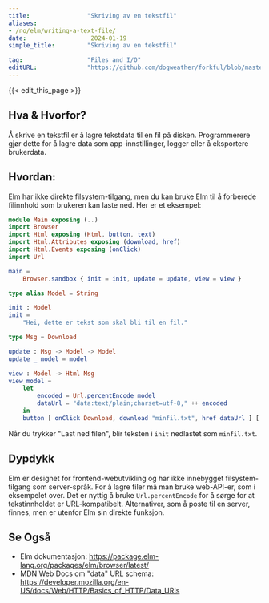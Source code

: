 ```yaml
---
title:                "Skriving av en tekstfil"
aliases:
- /no/elm/writing-a-text-file/
date:                  2024-01-19
simple_title:         "Skriving av en tekstfil"

tag:                  "Files and I/O"
editURL:              "https://github.com/dogweather/forkful/blob/master/content/no/elm/writing-a-text-file.md"
---
```


{{< edit_this_page >}}

## Hva & Hvorfor?
Å skrive en tekstfil er å lagre tekstdata til en fil på disken. Programmerere gjør dette for å lagre data som app-innstillinger, logger eller å eksportere brukerdata.

## Hvordan:
Elm har ikke direkte filsystem-tilgang, men du kan bruke Elm til å forberede filinnhold som brukeren kan laste ned. Her er et eksempel:

```Elm
module Main exposing (..)
import Browser
import Html exposing (Html, button, text)
import Html.Attributes exposing (download, href)
import Html.Events exposing (onClick)
import Url

main =
    Browser.sandbox { init = init, update = update, view = view }

type alias Model = String

init : Model
init =
    "Hei, dette er tekst som skal bli til en fil."

type Msg = Download

update : Msg -> Model -> Model
update _ model = model

view : Model -> Html Msg
view model =
    let
        encoded = Url.percentEncode model
        dataUrl = "data:text/plain;charset=utf-8," ++ encoded
    in
    button [ onClick Download, download "minfil.txt", href dataUrl ] [ text "Last ned filen" ]
```

Når du trykker "Last ned filen", blir teksten i `init` nedlastet som `minfil.txt`.

## Dypdykk
Elm er designet for frontend-webutvikling og har ikke innebygget filsystem-tilgang som server-språk. For å lagre filer må man bruke web-API-er, som i eksempelet over. Det er nyttig å bruke `Url.percentEncode` for å sørge for at tekstinnholdet er URL-kompatibelt. Alternativer, som å poste til en server, finnes, men er utenfor Elm sin direkte funksjon.

## Se Også
- Elm dokumentasjon: https://package.elm-lang.org/packages/elm/browser/latest/
- MDN Web Docs om "data" URL schema: https://developer.mozilla.org/en-US/docs/Web/HTTP/Basics_of_HTTP/Data_URIs
